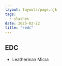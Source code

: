 ```yaml
---
layout: layouts/page.njk
tags:
  - slashes
date: 2025-02-22
title: "/edc"
---
```


## EDC
- Leatherman Micra